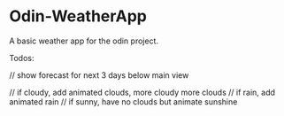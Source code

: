 # Odin-WeatherApp

A basic weather app for the odin project.


Todos:

// show forecast for next 3 days below main view

// if cloudy, add animated clouds, more cloudy more clouds
// if rain, add animated rain
// if sunny, have no clouds but animate sunshine

